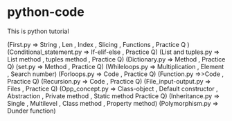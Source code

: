 # python-code
This is python tutorial 

(First.py   => String , Len , Index , Slicing , Functions , Practice Q )
 (Conditional_statement.py   => If-elif-else , Practice Q)
 (List and tuples.py   => List method , tuples method , Practice Q)
 (Dictionary.py   => Method , Practice Q)
 (set.py   => Method , Practice Q)
 (Whileloops.py   => Multiplication , Element , Search number) 
 (Forloops.py   => Code , Practice Q)
 (Function.py   =>>Code , Practice Q)
 (Recursion.py   => Code , Practice Q)
 (File_input-output.py   => Files , Practice Q)
 (Opp_concept.py   => Class-object , Default constructor , Abstraction , Private method , Static method Practice Q)
 (Inheritance.py   => Single , Multilevel , Class method , Property method)
 (Polymorphism.py   => Dunder function) 
